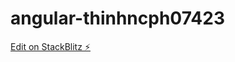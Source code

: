 # angular-thinhncph07423

[Edit on StackBlitz ⚡️](https://stackblitz.com/edit/angular-thinhncph07423)